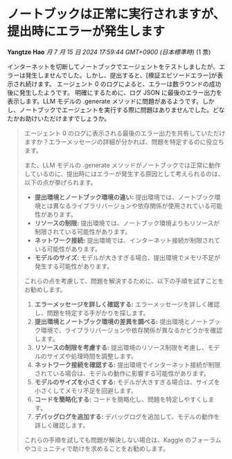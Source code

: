 # ノートブックは正常に実行されますが、提出時にエラーが発生します

**Yangtze Hao** *月 7 月 15 日 2024 17:59:44 GMT+0900 (日本標準時)* (1 票)

インターネットを切断してノートブックでエージェントをテストしましたが、エラーは発生しませんでした。しかし、提出すると、[検証エピソードエラー]が表示され続けます。
エージェント 0 のログによると、エラーは数ラウンドの成功後に発生したようです。
明確にするために、ログ JSON に最後のエラー出力を表示します。LLM モデルの .generate メソッドに問題があるようです。しかし、ノートブックでエージェントを実行する際に問題はありませんでした。どなたかお助けいただけますでしょうか。

> エージェント 0 のログに表示される最後のエラー出力を共有していただけますか？エラーメッセージの詳細が分かれば、問題を特定するのに役立ちます。
> 
> また、LLM モデルの .generate メソッドがノートブックでは正常に動作しているのに、提出時にはエラーが発生する原因として考えられるのは、以下の点が挙げられます。
> 
> * **提出環境とノートブック環境の違い:** 提出環境では、ノートブック環境とは異なるライブラリバージョンや依存関係が使用されている可能性があります。
> * **リソースの制限:** 提出環境では、ノートブック環境よりもリソースが制限されている可能性があります。
> * **ネットワーク接続:** 提出環境では、インターネット接続が制限されている可能性があります。
> * **モデルのサイズ:** モデルが大きすぎる場合、提出環境でメモリ不足が発生する可能性があります。
> 
> これらの点を考慮して、問題を解決するために、以下の手順を試すことをお勧めします。
> 
> 1. **エラーメッセージを詳しく確認する:** エラーメッセージを詳しく確認し、問題を特定する手がかりを探します。
> 2. **提出環境とノートブック環境の差異を調べる:** 提出環境とノートブック環境で、ライブラリバージョンや依存関係が異なるかどうかを確認します。
> 3. **リソースの制限を考慮する:** 提出環境のリソース制限を考慮し、モデルのサイズや処理時間を調整します。
> 4. **ネットワーク接続を確認する:** 提出環境でインターネット接続が制限されている場合は、モデルの動作に影響する可能性があります。
> 5. **モデルのサイズを小さくする:** モデルが大きすぎる場合は、サイズを小さくしてメモリ不足を回避します。
> 6. **コードを簡略化する:** コードを簡略化し、問題を特定しやすくします。
> 7. **デバッグログを追加する:** デバッグログを追加して、モデルの動作を詳しく確認します。
> 
> これらの手順を試しても問題が解決しない場合は、Kaggle のフォーラムやコミュニティで助けを求めることをお勧めします。

